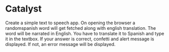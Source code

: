 # Catalyst

Create a simple text to speech app. On opening the browser a randomspanish word will get fetched along with english translation. The word will be narrated in English. You have to translate it to Spanish and type it in the textbox. If your answer is correct, confetti and alert message is displayed. If not, an error message will be displayed.
